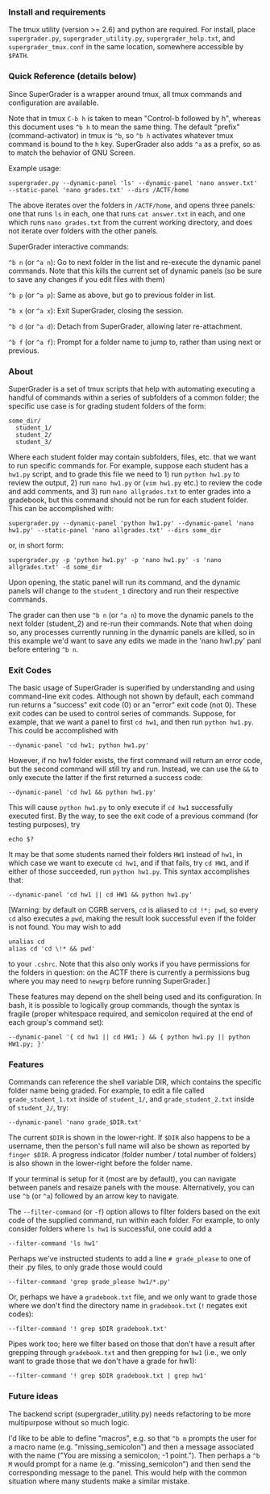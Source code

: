 



### Install and requirements


The tmux utility (version >= 2.6) and python are required. For install, place `supergrader.py`, `supergrader_utility.py`, `supergrader_help.txt`, and `supergrader_tmux.conf` in the same location, somewhere accessible by `$PATH`.


### Quick Reference (details below)


Since SuperGrader is a wrapper around tmux, all tmux commands and configuration are available. 

Note that in tmux `C-b h` is taken to mean "Control-b followed by h", whereas this document uses `^b h` to mean the same thing. The default "prefix" (command-activator) in tmux is `^b`, so `^b h` activates whatever tmux command is bound to the `h` key. SuperGrader also adds `^a` as a prefix, so as to match the behavior of GNU Screen.

Example usage: 

```
supergrader.py --dynamic-panel 'ls' --dynamic-panel 'nano answer.txt' --static-panel 'nano grades.txt' --dirs /ACTF/home
```

The above iterates over the folders in `/ACTF/home`, and opens three panels: one that runs `ls` in each, one that runs `cat answer.txt` in each, and one which runs `nano grades.txt` from the current working directory, and does not iterate over folders with the other panels.

SuperGrader interactive commands:

`^b n` (or `^a n`): Go to next folder in the list and re-execute the dynamic panel commands. Note that this kills the current set of dynamic panels (so be sure to save any changes if you edit files with them)

`^b p` (or `^a p`): Same as above, but go to previous folder in list.

`^b x` (or `^a x`): Exit SuperGrader, closing the session.

`^b d` (or `^a d`): Detach from SuperGrader, allowing later re-attachment.

`^b f` (or `^a f`): Prompt for a folder name to jump to, rather than using next or previous.


### About


SuperGrader is a set of tmux scripts that help with automating executing a handful of commands within a series of subfolders of a common folder; the specific use case is for grading student folders of the form:

```
some_dir/
  student_1/
  student_2/
  student_3/
```

Where each student folder may contain subfolders, files, etc. that we want to run specific commands for. For example, suppose each student has a `hw1.py` script, and to grade this file we need to 1) run `python hw1.py` to review the output, 2) run `nano hw1.py` or (`vim hw1.py` etc.) to review the code and add comments, and 3) run `nano allgrades.txt` to enter grades into a gradebook, but this command should not be run for each student folder. This can be accomplished with:

```
supergrader.py --dynamic-panel 'python hw1.py' --dynamic-panel 'nano hw1.py' --static-panel 'nano allgrades.txt' --dirs some_dir
```

or, in short form:

```
supergrader.py -p 'python hw1.py' -p 'nano hw1.py' -s 'nano allgrades.txt' -d some_dir
```

Upon opening, the static panel will run its command, and the dynamic panels will change to the `student_1` directory and run their respective commands. 

The grader can then use `^b n` (or `^a n`) to move the dynamic panels to the next folder (student_2) and re-run their commands. Note that when doing so, any processes currently running in the dynamic panels are killed, so in this example we'd want to save any edits we made in the 'nano hw1.py' panl before entering `^b n`.



### Exit Codes


The basic usage of SuperGrader is superified by understanding and using command-line exit codes. Although not shown by default, each command run returns a "success" exit code (0) or an "error" exit code (not 0). These exit codes can be used to control series of commands. Suppose, for example, that we want a panel to first `cd hw1`, and then run `python hw1.py`. This could be accomplished with

```
--dynamic-panel 'cd hw1; python hw1.py'
```

However, if no hw1 folder exists, the first command will return an error code, but the second command will still try and run. Instead, we can use the `&&` to only execute the latter if the first returned a success code:

```
--dynamic-panel 'cd hw1 && python hw1.py'
```

This will cause `python hw1.py` to only execute if `cd hw1` successfully executed first. By the way, to see the exit code of a previous command (for testing purposes), try

```
echo $?
```


It may be that some students named their folders `HW1` instead of `hw1`, in which case we want to execute `cd hw1`, and if that fails, try `cd HW1`, and if either of those succeeded, run `python hw1.py`. This syntax accomplishes that:

```
--dynamic-panel 'cd hw1 || cd HW1 && python hw1.py'
```


[Warning: by default on CGRB servers, `cd` is aliased to `cd !*; pwd`, so every `cd` also executes a `pwd`, making the result look successful even if the folder is not found. You may wish to add 

```
unalias cd
alias cd 'cd \!* && pwd' 
```

to your `.cshrc`. Note that this also only works if you have permissions for the folders in question: on the ACTF there is currently a permissions bug where you may need to `newgrp` before running SuperGrader.]

These features may depend on the shell being used and its configuration. In bash, it is possible to logically group commands, though the syntax is fragile (proper whitespace required, and semicolon required at the end of each group's command set):

```
--dynamic-panel '{ cd hw1 || cd HW1; } && { python hw1.py || python HW1.py; }'
```

### Features

Commands can reference the shell variable DIR, which contains the specific folder name being graded. For example, to edit a file called `grade_student_1.txt` inside of `student_1/`, and `grade_student_2.txt` inside of `student_2/`, try:

```
--dynamic-panel 'nano grade_$DIR.txt'
```


The current `$DIR` is shown in the lower-right. If `$DIR` also happens to be a username, then the person's full name will also be shown as reported by `finger $DIR`. A progress indicator (folder number / total number of folders) is also shown in the lower-right before the folder name.

If your terminal is setup for it (most are by default), you can navigate between panels and resaize panels with the mouse. Alternatively, you can use `^b` (or `^a`) followed by an arrow key to navigate.

The `--filter-command` (or `-f`) option allows to filter folders based on the exit code of the supplied command, run within each folder. For example, to only consider folders where `ls hw1` is successful, one could add a

```
--filter-command 'ls hw1'
```

Perhaps we've instructed students to add a line `# grade_please` to one of their .py files, to only grade those would could

```
--filter-command 'grep grade_please hw1/*.py'
```

Or, perhaps we have a `gradebook.txt` file, and we only want to grade those where we don't find the directory name in `gradebook.txt` (`!` negates exit codes):

```
--filter-command '! grep $DIR gradebook.txt'
```

Pipes work too; here we filter based on those that don't have a result after grepping through `gradebook.txt` and then grepping for `hw1` (i.e., we only want to grade those that we don't have a grade for hw1):

```
--filter-command '! grep $DIR gradebook.txt | grep hw1'
```



### Future ideas


The backend script (supergrader_utility.py) needs refactoring to be more multipurpose without so much logic.

I'd like to be able to define "macros", e.g. so that `^b m` prompts the user for a macro name (e.g. "missing_semicolon") and then a message associated with the name ("You are missing a semicolon; -1 point."). Then perhaps a `^b M` would prompt for a name (e.g. "missing_semicolon") and then send the corresponding message to the panel. This would help with the common situation where many students make a similar mistake.

